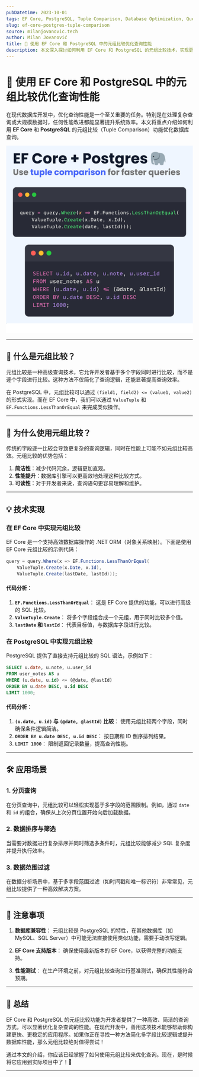 ```yaml
---
pubDatetime: 2023-10-01
tags: EF Core, PostgreSQL, Tuple Comparison, Database Optimization, Query Performance
slug: ef-core-postgres-tuple-comparison
source: milanjovanovic.tech
author: Milan Jovanović
title: 🚀 使用 EF Core 和 PostgreSQL 中的元组比较优化查询性能
description: 本文深入探讨如何利用 EF Core 和 PostgreSQL 的元组比较技术，实现更快的数据库查询。
---
```


# 🚀 使用 EF Core 和 PostgreSQL 中的元组比较优化查询性能

在现代数据库开发中，优化查询性能是一个至关重要的任务。特别是在处理复杂查询或大规模数据时，任何性能改进都能显著提升系统效率。本文将重点介绍如何利用 **EF Core** 和 **PostgreSQL** 的元组比较（Tuple Comparison）功能优化数据库查询。

![](../../assets/196.png)

---

## 🌟 什么是元组比较？

元组比较是一种高级查询技术，它允许开发者基于多个字段同时进行比较，而不是逐个字段进行比较。这种方法不仅简化了查询逻辑，还能显著提高查询效率。

在 PostgreSQL 中，元组比较可以通过 `(field1, field2) <= (value1, value2)` 的形式实现。而在 EF Core 中，我们可以通过 `ValueTuple` 和 `EF.Functions.LessThanOrEqual` 来完成类似操作。

---

## 🎯 为什么使用元组比较？

传统的字段逐一比较会导致更复杂的查询逻辑，同时在性能上可能不如元组比较高效。元组比较的优势包括：

1. **简洁性**：减少代码冗余，逻辑更加直观。
2. **性能提升**：数据库引擎可以更高效地处理这种比较方式。
3. **可读性**：对于开发者来说，查询语句更容易理解和维护。

---

## 💡 技术实现

### 在 EF Core 中实现元组比较

EF Core 是一个支持高效数据库操作的 .NET ORM（对象关系映射）。下面是使用 EF Core 元组比较的示例代码：

```csharp
query = query.Where(x => EF.Functions.LessThanOrEqual(
    ValueTuple.Create(x.Date, x.Id),
    ValueTuple.Create(lastDate, lastId)));
```

#### 代码分析：

1. **`EF.Functions.LessThanOrEqual`**：
   这是 EF Core 提供的功能，可以进行高级的 SQL 比较。
2. **`ValueTuple.Create`**：
   将多个字段组合成一个元组，用于同时比较多个值。
3. **`lastDate` 和 `lastId`**：
   代表目标值，与数据库字段进行比较。

### 在 PostgreSQL 中实现元组比较

PostgreSQL 提供了直接支持元组比较的 SQL 语法，示例如下：

```sql
SELECT u.date, u.note, u.user_id
FROM user_notes AS u
WHERE (u.date, u.id) <= (@date, @lastId)
ORDER BY u.date DESC, u.id DESC
LIMIT 1000;
```

#### 代码分析：

1. **`(u.date, u.id)` 与 `(@date, @lastId)` 比较**：
   使用元组比较两个字段，同时确保条件逻辑简洁。
2. **`ORDER BY u.date DESC, u.id DESC`**：
   按日期和 ID 倒序排列结果。
3. **`LIMIT 1000`**：
   限制返回记录数量，提高查询性能。

---

## 🛠 应用场景

### 1. 分页查询

在分页查询中，元组比较可以轻松实现基于多字段的范围限制。例如，通过 `date` 和 `id` 的组合，确保从上次分页位置开始向后加载数据。

### 2. 数据排序与筛选

当需要对数据进行复杂排序并同时筛选多条件时，元组比较能够减少 SQL 复杂度并提升执行效率。

### 3. 数据范围过滤

在数据分析场景中，基于多字段范围过滤（如时间戳和唯一标识符）非常常见，元组比较提供了一种高效解决方案。

---

## 🚧 注意事项

1. **数据库兼容性**：
   元组比较是 PostgreSQL 的特性，在其他数据库（如 MySQL、SQL Server）中可能无法直接使用类似功能，需要手动改写逻辑。
2. **EF Core 支持版本**：
   确保使用最新版本的 EF Core，以获得完整的功能支持。

3. **性能测试**：
   在生产环境之前，对元组比较查询进行基准测试，确保其性能符合预期。

---

## 🚀 总结

EF Core 和 PostgreSQL 的元组比较功能为开发者提供了一种高效、简洁的查询方式，可以显著优化复杂查询的性能。在现代开发中，善用这项技术能够帮助你构建更快、更稳定的应用程序。如果你正在寻找一种方法简化多字段比较逻辑或提升数据库性能，那么元组比较绝对值得尝试！

通过本文的介绍，你应该已经掌握了如何使用元组比较来优化查询。现在，是时候将它应用到实际项目中了！🎉

---
